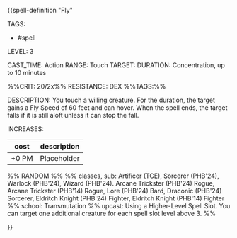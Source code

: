 {{spell-definition "Fly"

TAGS: 
  - #spell

LEVEL: 3

CAST_TIME: Action
RANGE: Touch
TARGET: 
DURATION: Concentration, up to 10 minutes

%%CRIT: 20/2x%%
RESISTANCE: DEX
%%TAGS:%%

DESCRIPTION:
You touch a willing creature. For the duration, the target gains a Fly Speed of 60 feet and can hover. When the spell ends, the target falls if it is still aloft unless it can stop the fall.

INCREASES:

| cost | description |
| ---- | ----------- |
| +0 PM     |    Placeholder        |


%% RANDOM
%%
%% classes, sub: Artificer (TCE), Sorcerer (PHB'24), Warlock (PHB'24), Wizard (PHB'24). Arcane Trickster (PHB'24) Rogue, Arcane Trickster (PHB'14) Rogue, Lore (PHB'24) Bard, Draconic (PHB'24) Sorcerer, Eldritch Knight (PHB'24) Fighter, Eldritch Knight (PHB'14) Fighter
%% school: Transmutation
%% upcast: Using a Higher-Level Spell Slot. You can target one additional creature for each spell slot level above 3.
%%


}}